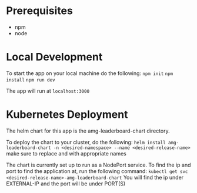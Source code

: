 # Prerequisites

* npm
* node

# Local Development

To start the app on your local machine do the following:
`npm init`
`npm install`
`npm run dev`

The app will run at `localhost:3000`

# Kubernetes Deployment

The helm chart for this app is the amg-leaderboard-chart directory. 

To deploy the chart to your cluster, do the following:
`helm install amg-leaderboard-chart -n <desired-namespace> --name <desired-release-name>`
make sure to replace <desired-namespace> and <desired-release-name> with appropriate names

The chart is currently set up to run as a NodePort service. To find the ip and port to find the application at, run the following command:
`kubectl get svc <desired-release-name>-amg-leaderboard-chart`
You will find the ip under EXTERNAL-IP and the port will be under PORT(S)